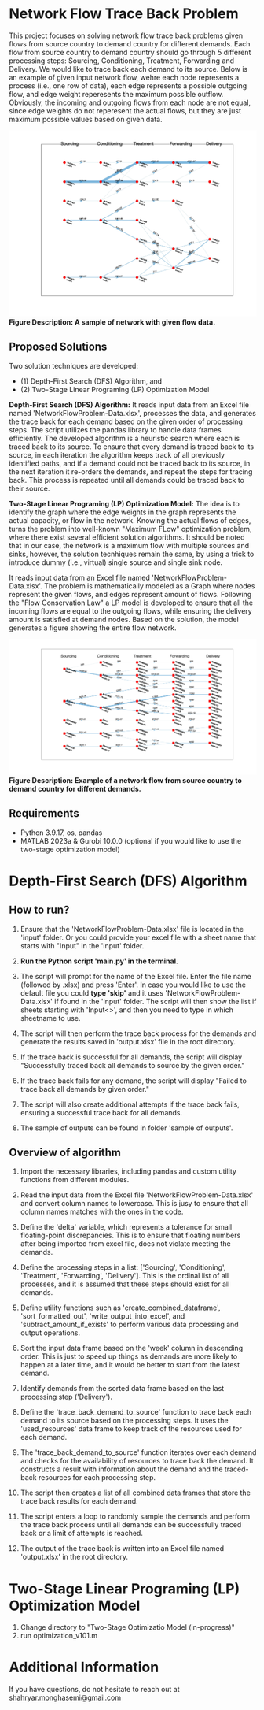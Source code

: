 # Network Flow Trace Back Problem

This project focuses on solving network flow trace back problems given flows from source country to demand country for different demands. Each flow from source country to demand country should go through 5 different processing steps: Sourcing, Conditioning, Treatment, Forwarding and Delivery. We would like to trace back each demand to its source. Below is an example of given input network flow, wehre each node represents a process (i.e., one row of data), each edge represents a possible outgoing flow, and edge weight reperesents the maximum possible outflow. Obviously, the incoming and outgoing flows from each node are not equal, since edge weights do not reperesent the actual flows, but they are just maximum possible values based on given data.

![Network Flow Example](images/sampleGivenNetworkFlow.jpg)
**Figure Description: A sample of network with given flow data.**

## Proposed Solutions

Two solution techniques are developed:

- (1) Depth-First Search (DFS) Algorithm, and
- (2) Two-Stage Linear Programing (LP) Optimization Model

**Depth-First Search (DFS) Algorithm:** It reads input data from an Excel file named 'NetworkFlowProblem-Data.xlsx', processes the data, and generates the trace back for each demand based on the given order of processing steps. The script utilizes the pandas library to handle data frames efficiently. The developed algorithm is a heuristic search where each is traced back to its source. To ensure that every demand is traced back to its source, in each iteration the algorithm keeps track of all previously identified paths, and if a demand could not be traced back to its source, in the next iteration it re-orders the demands, and repeat the steps for tracing back. This process is repeated until all demands could be traced back to their source.

**Two-Stage Linear Programing (LP) Optimization Model:** The idea is to identify the graph where the edge weights in the graph represents the actual capacity, or flow in the network. Knowing the actual flows of edges, turns the problem into well-known "Maximum FLow" optimization problem, where there exist several efficient solution algorithms. It should be noted that in our case, the network is a maximum flow with multiple sources and sinks, however, the solution tecnhiques remain the same, by using a trick to introduce dummy (i.e., virtual) single source and single sink node.

It reads input data from an Excel file named 'NetworkFlowProblem-Data.xlsx'. The problem is mathematically modeled as a Graph where nodes represent the given flows, and edges represent amount of flows. Following the "Flow Conservation Law" a LP model is developed to ensure that all the incoming flows are equal to the outgoing flows, while ensuring the delivery amount is satisfied at demand nodes. Based on the solution, the model generates a figure showing the entire flow network.

![Network Flow Example](images/networkFlowExample.jpg)
**Figure Description: Example of a network flow from source country to demand country for different demands.**

## Requirements

- Python 3.9.17, os, pandas
- MATLAB 2023a & Gurobi 10.0.0 (optional if you would like to use the two-stage optimization model)

# Depth-First Search (DFS) Algorithm

## How to run?

1. Ensure that the 'NetworkFlowProblem-Data.xlsx' file is located in the 'input' folder. Or you could provide your excel file with a sheet name that starts with "Input" in the 'input' folder.

2. **Run the Python script 'main.py' in the terminal**.

3. The script will prompt for the name of the Excel file. Enter the file name (followed by .xlsx) and press 'Enter'. In case you would like to use the default file you could **type 'skip'** and it uses 'NetworkFlowProblem-Data.xlsx' if found in the 'input' folder. The script will then show the list if sheets starting with 'Input<>', and then you need to type in which sheetname to use.

4. The script will then perform the trace back process for the demands and generate the results saved in 'output.xlsx' file in the root directory.

5. If the trace back is successful for all demands, the script will display "Successfully traced back all demands to source by the given order."

6. If the trace back fails for any demand, the script will display "Failed to trace back all demands by given order."

7. The script will also create additional attempts if the trace back fails, ensuring a successful trace back for all demands.

8. The sample of outputs can be found in folder 'sample of outputs'.

## Overview of algorithm

1. Import the necessary libraries, including pandas and custom utility functions from different modules.

2. Read the input data from the Excel file 'NetworkFlowProblem-Data.xlsx' and convert column names to lowercase. This is jusy to ensure that all column names matches with the ones in the code.

3. Define the 'delta' variable, which represents a tolerance for small floating-point discrepancies. This is to ensure that floating numbers after being imported from excel file, does not violate meeting the demands.

4. Define the processing steps in a list: ['Sourcing', 'Conditioning', 'Treatment', 'Forwarding', 'Delivery']. This is the ordinal list of all processes, and it is assumed that these steps should exist for all demands.

5. Define utility functions such as 'create_combined_dataframe', 'sort_formatted_out', 'write_output_into_excel', and 'subtract_amount_if_exists' to perform various data processing and output operations.

6. Sort the input data frame based on the 'week' column in descending order. This is just to speed up things as demands are more likely to happen at a later time, and it would be better to start from the latest demand.

7. Identify demands from the sorted data frame based on the last processing step ('Delivery').

8. Define the 'trace_back_demand_to_source' function to trace back each demand to its source based on the processing steps. It uses the 'used_resources' data frame to keep track of the resources used for each demand.

9. The 'trace_back_demand_to_source' function iterates over each demand and checks for the availability of resources to trace back the demand. It constructs a result with information about the demand and the traced-back resources for each processing step.

10. The script then creates a list of all combined data frames that store the trace back results for each demand.

11. The script enters a loop to randomly sample the demands and perform the trace back process until all demands can be successfully traced back or a limit of attempts is reached.

12. The output of the trace back is written into an Excel file named 'output.xlsx' in the root directory.

# Two-Stage Linear Programing (LP) Optimization Model

1. Change directory to "Two-Stage Optimizatio Model (in-progress)"
2. run optimization_v101.m

# Additional Information

If you have questions, do not hesitate to reach out at shahryar.monghasemi@gmail.com
